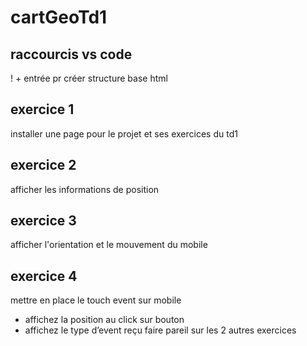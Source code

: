# cartGeoTd1

## raccourcis vs code
! + entrée pr créer structure base html

## exercice 1
installer une page pour le projet et ses exercices du td1

## exercice 2
afficher les informations de position

## exercice 3
afficher l'orientation et le mouvement du mobile

## exercice 4
mettre en place le touch event sur mobile
 - affichez la position au click sur bouton
 - affichez le type d’event reçu
faire pareil sur les 2 autres exercices

